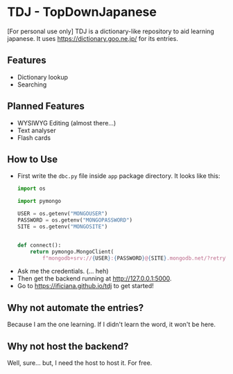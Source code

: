 # TDJ - TopDownJapanese

\[For personal use only] TDJ is a dictionary-like repository to aid learning japanese. It
uses https://dictionary.goo.ne.jp/ for its entries.

## Features

* Dictionary lookup
* Searching

## Planned Features

* WYSIWYG Editing (almost there...)
* Text analyser
* Flash cards

## How to Use

* First write the `dbc.py` file inside `app` package directory.
  It looks like this:
    ```py
    import os
    
    import pymongo
    
    USER = os.getenv("MONGOUSER")
    PASSWORD = os.getenv("MONGOPASSWORD")
    SITE = os.getenv("MONGOSITE")
    
    
    def connect():
        return pymongo.MongoClient(
            f"mongodb+srv://{USER}:{PASSWORD}@{SITE}.mongodb.net/?retryWrites=true&w=majority")
    ```
* Ask me the credentials. (... heh)
* Then get the backend running at http://127.0.0.1:5000.
* Go to https://ificiana.github.io/tdj to get started!

## Why not automate the entries?

Because I am the one learning. If I didn't learn the word, it won't be here.

## Why not host the backend?

Well, sure... but, I need the host to host it. For free.